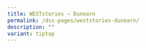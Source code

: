 ```yaml
---
title: WESTstories – Dunearn
permalink: /dss-pages/weststories-dunearn/
description: ""
variant: tiptap
---
```

<p></p>